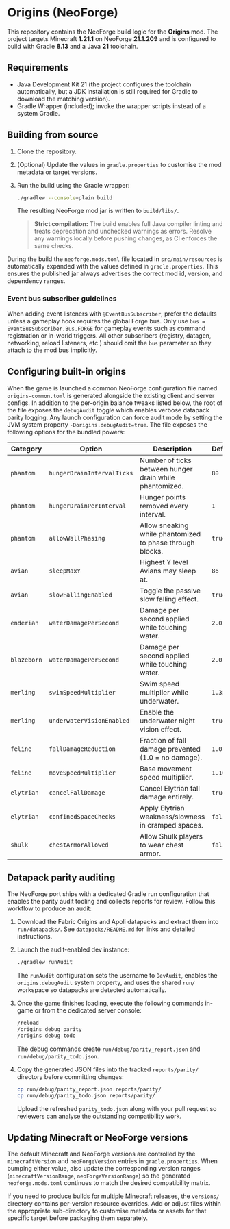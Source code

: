 # Origins (NeoForge)

This repository contains the NeoForge build logic for the **Origins** mod. The project
targets Minecraft **1.21.1** on NeoForge **21.1.209** and is configured to build
with Gradle **8.13** and a Java **21** toolchain.

## Requirements

* Java Development Kit 21 (the project configures the toolchain automatically, but a JDK
  installation is still required for Gradle to download the matching version).
* Gradle Wrapper (included); invoke the wrapper scripts instead of a system Gradle.

## Building from source

1. Clone the repository.
2. (Optional) Update the values in `gradle.properties` to customise the mod metadata or
   target versions.
3. Run the build using the Gradle wrapper:

   ```bash
   ./gradlew --console=plain build
   ```

   The resulting NeoForge mod jar is written to `build/libs/`.

   > **Strict compilation:** The build enables full Java compiler linting and treats
   > deprecation and unchecked warnings as errors. Resolve any warnings locally before
   > pushing changes, as CI enforces the same checks.

During the build the `neoforge.mods.toml` file located in `src/main/resources` is
automatically expanded with the values defined in `gradle.properties`. This ensures the
published jar always advertises the correct mod id, version, and dependency ranges.

### Event bus subscriber guidelines

When adding event listeners with `@EventBusSubscriber`, prefer the defaults unless a
gameplay hook requires the global Forge bus. Only use `bus = EventBusSubscriber.Bus.FORGE`
for gameplay events such as command registration or in-world triggers. All other
subscribers (registry, datagen, networking, reload listeners, etc.) should omit the `bus`
parameter so they attach to the mod bus implicitly.

## Configuring built-in origins

When the game is launched a common NeoForge configuration file named
`origins-common.toml` is generated alongside the existing client and server configs.
In addition to the per-origin balance tweaks listed below, the root of the file exposes
the `debugAudit` toggle which enables verbose datapack parity logging. Any launch
configuration can force audit mode by setting the JVM system property
`-Dorigins.debugAudit=true`.
The file exposes the following options for the bundled powers:

| Category | Option | Description | Default |
|----------|--------|-------------|---------|
| `phantom` | `hungerDrainIntervalTicks` | Number of ticks between hunger drain while phantomized. | `80` |
| `phantom` | `hungerDrainPerInterval` | Hunger points removed every interval. | `1` |
| `phantom` | `allowWallPhasing` | Allow sneaking while phantomized to phase through blocks. | `true` |
| `avian` | `sleepMaxY` | Highest Y level Avians may sleep at. | `86` |
| `avian` | `slowFallingEnabled` | Toggle the passive slow falling effect. | `true` |
| `enderian` | `waterDamagePerSecond` | Damage per second applied while touching water. | `2.0` |
| `blazeborn` | `waterDamagePerSecond` | Damage per second applied while touching water. | `2.0` |
| `merling` | `swimSpeedMultiplier` | Swim speed multiplier while underwater. | `1.35` |
| `merling` | `underwaterVisionEnabled` | Enable the underwater night vision effect. | `true` |
| `feline` | `fallDamageReduction` | Fraction of fall damage prevented (1.0 = no damage). | `1.0` |
| `feline` | `moveSpeedMultiplier` | Base movement speed multiplier. | `1.10` |
| `elytrian` | `cancelFallDamage` | Cancel Elytrian fall damage entirely. | `true` |
| `elytrian` | `confinedSpaceChecks` | Apply Elytrian weakness/slowness in cramped spaces. | `false` |
| `shulk` | `chestArmorAllowed` | Allow Shulk players to wear chest armor. | `false` |

## Datapack parity auditing

The NeoForge port ships with a dedicated Gradle run configuration that enables the parity
audit tooling and collects reports for review. Follow this workflow to produce an audit:

1. Download the Fabric Origins and Apoli datapacks and extract them into
   `run/datapacks/`. See [`datapacks/README.md`](datapacks/README.md) for links and
   detailed instructions.
2. Launch the audit-enabled dev instance:

   ```bash
   ./gradlew runAudit
   ```

   The `runAudit` configuration sets the username to `DevAudit`, enables the
   `origins.debugAudit` system property, and uses the shared `run/` workspace so datapacks
   are detected automatically.
3. Once the game finishes loading, execute the following commands in-game or from the
   dedicated server console:

   ```bash
   /reload
   /origins debug parity
   /origins debug todo
   ```

   The debug commands create `run/debug/parity_report.json` and
   `run/debug/parity_todo.json`.
4. Copy the generated JSON files into the tracked `reports/parity/` directory before
   committing changes:

   ```bash
   cp run/debug/parity_report.json reports/parity/
   cp run/debug/parity_todo.json reports/parity/
   ```

   Upload the refreshed `parity_todo.json` along with your pull request so reviewers can
   analyse the outstanding compatibility work.

## Updating Minecraft or NeoForge versions

The default Minecraft and NeoForge versions are controlled by the `minecraftVersion` and
`neoForgeVersion` entries in `gradle.properties`. When bumping either value, also update
the corresponding version ranges (`minecraftVersionRange`, `neoForgeVersionRange`) so the
generated `neoforge.mods.toml` continues to match the desired compatibility matrix.

If you need to produce builds for multiple Minecraft releases, the `versions/` directory
contains per-version resource overrides. Add or adjust files within the appropriate
sub-directory to customise metadata or assets for that specific target before packaging
them separately.
